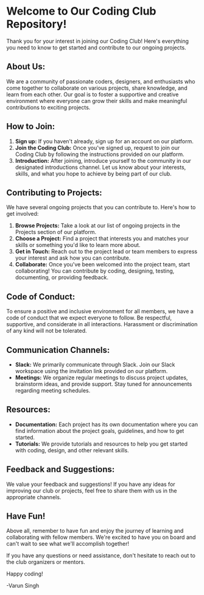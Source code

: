 # Welcome to Our Coding Club Repository!

Thank you for your interest in joining our Coding Club! Here's everything you need to know to get started and contribute to our ongoing projects.

## About Us:
We are a community of passionate coders, designers, and enthusiasts who come together to collaborate on various projects, share knowledge, and learn from each other. Our goal is to foster a supportive and creative environment where everyone can grow their skills and make meaningful contributions to exciting projects.

## How to Join:
1. **Sign up:** If you haven't already, sign up for an account on our platform.
2. **Join the Coding Club:** Once you've signed up, request to join our Coding Club by following the instructions provided on our platform.
3. **Introduction:** After joining, introduce yourself to the community in our designated introductions channel. Let us know about your interests, skills, and what you hope to achieve by being part of our club.

## Contributing to Projects:
We have several ongoing projects that you can contribute to. Here's how to get involved:
1. **Browse Projects:** Take a look at our list of ongoing projects in the Projects section of our platform.
2. **Choose a Project:** Find a project that interests you and matches your skills or something you'd like to learn more about.
3. **Get in Touch:** Reach out to the project lead or team members to express your interest and ask how you can contribute.
4. **Collaborate:** Once you've been welcomed into the project team, start collaborating! You can contribute by coding, designing, testing, documenting, or providing feedback.

## Code of Conduct:
To ensure a positive and inclusive environment for all members, we have a code of conduct that we expect everyone to follow. Be respectful, supportive, and considerate in all interactions. Harassment or discrimination of any kind will not be tolerated.

## Communication Channels:
- **Slack:** We primarily communicate through Slack. Join our Slack workspace using the invitation link provided on our platform.
- **Meetings:** We organize regular meetings to discuss project updates, brainstorm ideas, and provide support. Stay tuned for announcements regarding meeting schedules.

## Resources:
- **Documentation:** Each project has its own documentation where you can find information about the project goals, guidelines, and how to get started.
- **Tutorials:** We provide tutorials and resources to help you get started with coding, design, and other relevant skills.

## Feedback and Suggestions:
We value your feedback and suggestions! If you have any ideas for improving our club or projects, feel free to share them with us in the appropriate channels.

## Have Fun!
Above all, remember to have fun and enjoy the journey of learning and collaborating with fellow members. We're excited to have you on board and can't wait to see what we'll accomplish together!

If you have any questions or need assistance, don't hesitate to reach out to the club organizers or mentors.

Happy coding!

-Varun Singh  
